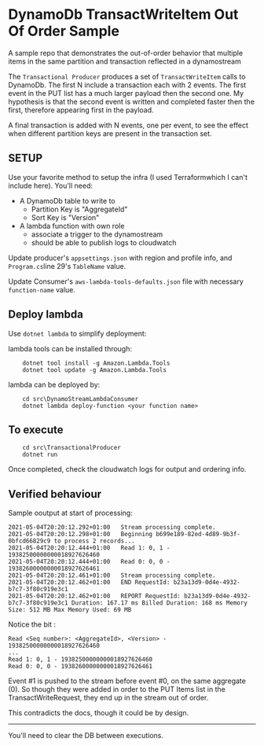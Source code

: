 # DynamoDb TransactWriteItem Out Of Order Sample

A sample repo that demonstrates the out-of-order behavior that multiple items in the same partition and transaction reflected in a dynamostream

The `Transactional Producer` produces a set of `TransactWriteItem` calls to DynamoDb. The first N include a transaction each with 2 events. The first event in the PUT list has a much larger payload then the second one. My hypothesis is that the second event is written and completed faster then the first, therefore appearing first in the payload.

A final transaction is added with N events, one per event, to see the effect when different partition keys are present in the transaction set.

## SETUP

Use your favorite method to setup the infra (I used Terraformwhich I can't include here). You'll need:

- A DynamoDb table to write to
  - Partition Key is "AggregateId"
  - Sort Key is "Version"
- A lambda function with own role
  - associate a trigger to the dynamostream
  - should be able to publish logs to cloudwatch

Update producer's `appsettings.json` with region and profile info, and `Program.cs`line 29's `TableName` value.

Update Consumer's `aws-lambda-tools-defaults.json` file with necessary `function-name` value.

## Deploy lambda

Use `dotnet lambda` to simplify deployment: 

lambda tools can be installed through:
```
    dotnet tool install -g Amazon.Lambda.Tools
    dotnet tool update -g Amazon.Lambda.Tools
```

lambda can be deployed by:
```
    cd src\DynamoStreamLambdaConsumer
    dotnet lambda deploy-function <your function name>
```

## To execute

```
    cd src\TransactionalProducer
    dotnet run
```

Once completed, check the cloudwatch logs for output and ordering info.

## Verified behaviour 

Sample ooutput at start of processing:

```
2021-05-04T20:20:12.292+01:00	Stream processing complete.
2021-05-04T20:20:12.298+01:00	Beginning b699e189-82ed-4d89-9b3f-0bfcd66829c9 to process 2 records...
2021-05-04T20:20:12.444+01:00	Read 1: 0, 1 - 19382500000000018927626460
2021-05-04T20:20:12.444+01:00	Read 0: 0, 0 - 19382600000000018927626461
2021-05-04T20:20:12.461+01:00	Stream processing complete.
2021-05-04T20:20:12.462+01:00	END RequestId: b23a13d9-0d4e-4932-b7c7-3f80c919e3c1
2021-05-04T20:20:12.462+01:00	REPORT RequestId: b23a13d9-0d4e-4932-b7c7-3f80c919e3c1 Duration: 167.17 ms Billed Duration: 168 ms Memory Size: 512 MB Max Memory Used: 69 MB
```

Notice the bit :

```
Read <Seq number>: <AggregateId>, <Version> - 19382500000000018927626460
...
Read 1: 0, 1 - 19382500000000018927626460
Read 0: 0, 0 - 19382600000000018927626461
```

Event #1 is pushed to the stream before event #0, on the same aggregate (0). So though they were added in order to the PUT Items list in the TransactWriteRequest, they end up in the stream out of order.

This contradicts the docs, though it could be by design.

____ 

You'll need to clear the DB between executions.
